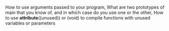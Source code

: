 How to use arguments passed to your program, What are two prototypes of main that you know of, and in which case do you use one or the other, How to use __attribute__((unused)) or (void) to compile functions with unused variables or parameters

